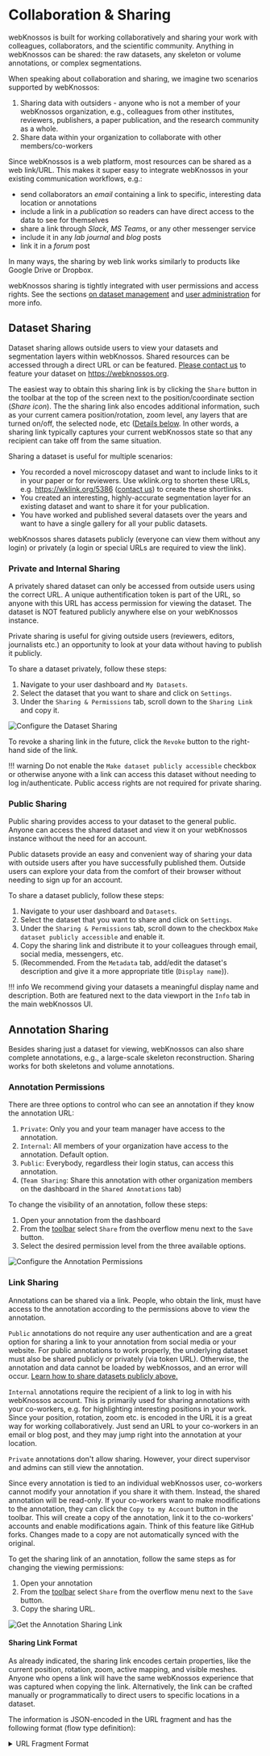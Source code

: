 # Collaboration & Sharing
webKnossos is built for working collaboratively and sharing your work with colleagues, collaborators, and the scientific community.
Anything in webKnossos can be shared: the raw datasets, any skeleton or volume annotations, or complex segmentations.

When speaking about collaboration and sharing, we imagine two scenarios supported by webKnossos:

1. Sharing data with outsiders - anyone who is not a member of your webKnossos organization, e.g., colleagues from other institutes, reviewers, publishers, a paper publication, and the research community as a whole.
2. Share data within your organization to collaborate with other members/co-workers

Since webKnossos is a web platform, most resources can be shared as a web link/URL. This makes it super easy to integrate webKnossos in your existing communication workflows, e.g.:

- send collaborators an *email* containing a link to specific, interesting data location or annotations
- include a link in a *publication* so readers can have direct access to the data to see for themselves
- share a link through *Slack*, *MS Teams*, or any other messenger service
- include it in any *lab journal* and *blog* posts
- link it in a *forum* post

In many ways, the sharing by web link works similarly to products like Google Drive or Dropbox.

webKnossos sharing is tightly integrated with user permissions and access rights. See the sections [on dataset management](./datasets.md#general) and [user administration](./users.md) for more info.

## Dataset Sharing

 Dataset sharing allows outside users to view your datasets and segmentation layers within webKnossos.
 Shared resources can be accessed through a direct URL or can be featured. 
 [Please contact us](mailto:hello@webknossos.org) to feature your dataset on https://webknossos.org.

 The easiest way to obtain this sharing link is by clicking the `Share` button in the toolbar at the top of the screen next to the position/coordinate section (*Share icon*). 
 The the sharing link also encodes additional information, such as your current camera position/rotation, zoom level, any layers that are turned on/off, the selected node, etc ([Details below](#sharing_link_format). In other words, a sharing link typically captures your current webKnossos state so that any recipient can take off from the same situation.

 Sharing a dataset is useful for multiple scenarios: 

 - You recorded a novel microscopy dataset and want to include links to it in your paper or for reviewers. Use wklink.org to shorten these URLs, e.g. https://wklink.org/5386 ([contact us](mailto:hello@webknossos.org)) to create these shortlinks.
 - You created an interesting, highly-accurate segmentation layer for an existing dataset and want to share it for your publication.
 - You have worked and published several datasets over the years and want to have a single gallery for all your public datasets.

 webKnossos shares datasets publicly (everyone can view them without any login) or privately (a login or special URLs are required to view the link).

### Private and Internal Sharing
A privately shared dataset can only be accessed from outside users using the correct URL.
A unique authentification token is part of the URL, so anyone with this URL has access permission for viewing the dataset.
The dataset is NOT featured publicly anywhere else on your webKnossos instance.

Private sharing is useful for giving outside users (reviewers, editors, journalists etc.) an opportunity to look at your data without having to publish it publicly.

To share a dataset privately, follow these steps:

1. Navigate to your user dashboard and `My Datasets`. 
2. Select the dataset that you want to share and click on `Settings`.
3. Under the `Sharing & Permissions` tab, scroll down to the `Sharing Link` and copy it. 

![Configure the Dataset Sharing](images/dataset_general.png)

To revoke a sharing link in the future, click the `Revoke` button to the right-hand side of the link.

!!! warning
    Do not enable the `Make dataset publicly accessible` checkbox or otherwise anyone with a link can access this dataset without needing to log in/authenticate.
    Public access rights are not required for private sharing.

### Public Sharing
Public sharing provides access to your dataset to the general public.
Anyone can access the shared dataset and view it on your webKnossos instance without the need for an account.

Public datasets provide an easy and convenient way of sharing your data with outside users after you have successfully published them.
Outside users can explore your data from the comfort of their browser without needing to sign up for an account.

To share a dataset publicly, follow these steps:

1. Navigate to your user dashboard and `Datasets`. 
2. Select the dataset that you want to share and click on `Settings`.
3. Under the `Sharing & Permissions` tab, scroll down to the checkbox `Make dataset publicly accessible` and enable it.
4. Copy the sharing link and distribute it to your colleagues through email, social media, messengers, etc.
5. (Recommended. From the `Metadata` tab, add/edit the dataset's description and give it a more appropriate title (`Display name`)).


!!! info
    We recommend giving your datasets a meaningful display name and description.
    Both are featured next to the data viewport in the `Info` tab in the main webKnossos UI.


## Annotation Sharing
Besides sharing just a dataset for viewing, webKnossos can also share complete annotations, e.g., a large-scale skeleton reconstruction.
Sharing works for both skeletons and volume annotations.

### Annotation Permissions
There are three options to control who can see an annotation if they know the annotation URL:

1. `Private`: Only you and your team manager have access to the annotation.
2. `Internal`: All members of your organization have access to the annotation. Default option.
3. `Public`: Everybody, regardless their login status, can access this annotation.
4. (`Team Sharing`: Share this annotation with other organization members on the dashboard in the `Shared Annotations` tab)

To change the visibility of an annotation, follow these steps:

1. Open your annotation from the dashboard
2. From the [toolbar](./tracing_ui.md#the-toolbar) select `Share` from the overflow menu next to the `Save` button.
3. Select the desired permission level from the three available options.

![Configure the Annotation Permissions](images/sharing_modal_visibility.png)

### Link Sharing
Annotations can be shared via a link. People, who obtain the link, must have access to the annotation according to the permissions above to view the annotation.

`Public` annotations do not require any user authentication and are a great option for sharing a link to your annotation from social media or your website.
For public annotations to work properly, the underlying dataset must also be shared publicly or privately (via token URL).
Otherwise, the annotation and data cannot be loaded by webKnossos, and an error will occur.
[Learn how to share datasets publicly above.](#public-sharing)

`Internal` annotations require the recipient of a link to log in with his webKnossos account.
This is primarily used for sharing annotations with your co-workers, e.g. for highlighting interesting positions in your work.
Since your position, rotation, zoom etc. is encoded in the URL it is a great way for working collaboratively.
Just send an URL to your co-workers in an email or blog post, and they may jump right into the annotation at your location.

`Private` annotations don't allow sharing. However, your direct supervisor and admins can still view the annotation.

Since every annotation is tied to an individual webKnossos user, co-workers cannot modify your annotation if you share it with them.
Instead, the shared annotation will be read-only.
If your co-workers want to make modifications to the annotation, they can click the `Copy to my Account` button in the toolbar.
This will create a copy of the annotation, link it to the co-workers' accounts and enable modifications again.
Think of this feature like GitHub forks. Changes made to a copy are not automatically synced with the original.

To get the sharing link of an annotation, follow the same steps as for changing the viewing permissions:

1. Open your annotation
2. From the [toolbar](./tracing_ui.md#the-toolbar) select `Share` from the overflow menu next to the `Save` button.
3. Copy the sharing URL.

![Get the Annotation Sharing Link](images/sharing_modal_link.png)

#### Sharing Link Format

As already indicated, the sharing link encodes certain properties, like the current position, rotation, zoom, active mapping, and visible meshes. 
Anyone who opens a link will have the same webKnossos experience that was captured when copying the link. 
Alternatively, the link can be crafted manually or programmatically to direct users to specific locations in a dataset. 

The information is JSON-encoded in the URL fragment and has the following format (flow type definition):

<details>
  <summary>URL Fragment Format</summary>
  ```javascript
  type MappingType = "JSON" | "HDF5";
  type ViewMode = "orthogonal" | "oblique" | "flight" | "volume";
  type Vector3 = [number, number, number];

  type BaseMeshUrlDescriptor = {|
    +segmentId: number,
    +seedPosition: Vector3,
  |};
  type AdHocMeshUrlDescriptor = {|
    ...BaseMeshUrlDescriptor,
    +isPrecomputed: false,
    mappingName: ?string,
    mappingType: ?MappingType,
  |};
  type PrecomputedMeshUrlDescriptor = {|
    ...BaseMeshUrlDescriptor,
    +isPrecomputed: true,
    meshFileName: string,
  |};
  type MeshUrlDescriptor = AdHocMeshUrlDescriptor | PrecomputedMeshUrlDescriptor;

  type UrlStateByLayer = {
    [layerName: string]: {
      meshInfo?: {
        meshFileName: ?string,
        meshes: Array<MeshUrlDescriptor>,
      },
      mappingInfo?: {
        mappingName: string,
        mappingType: MappingType,
        agglomerateIdsToImport?: Array<number>,
      },
      connectomeInfo?: {
        connectomeName: string,
        agglomerateIdsToImport?: Array<number>,
      }
    },
  };

  type UrlManagerState = {|
    position?: Vector3,
    mode?: ViewMode,
    zoomStep?: number,
    activeNode?: number,
    rotation?: Vector3,
    stateByLayer?: UrlStateByLayer,
  |};

  ```
</details>

To avoid having to create annotations in advance when programmatically crafting links, a sandbox annotation can be used. A sandbox annotation is always accessible through the same URL and offers all available annotation features, however, changes are not saved. At any point, users can decide to copy the current state to their account. The sandbox can be accessed at `<webknossos_host>/datasets/<organization>/<dataset>/sandbox/skeleton`.

### Team Sharing
In addition to sharing your annotation via a link, you can also share your annotations with colleagues and make them available on their dashboard from the `Shared Annotations` tab.
This is the simplest way to share an annotation with a whole team.

To share an annotation with a certain team, follow these steps:

1. Open your annotation
2. From the [toolbar](./tracing_ui.md#the-toolbar) select `Share` from the overflow menu next to the `Save` button.
3. Under *Team Sharing*, select the teams from the dropdown menu.

If members of these teams open their [Shared Annotations Dashboard Tab](./dashboard.md#shared-annotations), they will see your annotation.

![Enable Team Sharing for your annotation](images/sharing_modal_team.png)

!!! info
    Next to the integrated Annotation Sharing features, you can also download annotations and send them via email to collaborators.

![Video: Connect Publications to Your Dataset](https://www.youtube.com/watch?v=hcm8Jx22DG8)

Dataset sharing allows people outside of your organization or anyone without a webKnossos account to view your datasets and annotations within webKnossos directly from their browser. No additional installation or signup is needed. Anyone with a link can view the data.